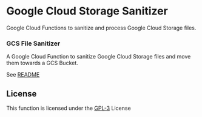 # Google Cloud Storage Sanitizer

Google Cloud Functions to sanitize and process Google Cloud Storage files.

### GCS File Sanitizer
A Google Cloud Function to sanitize Google Cloud Storage files and move them towards a GCS Bucket.

See [README](functions/gcs-file-sanitizer/README.md)

## License
This function is licensed under the [GPL-3](https://www.gnu.org/licenses/gpl-3.0.en.html) License
